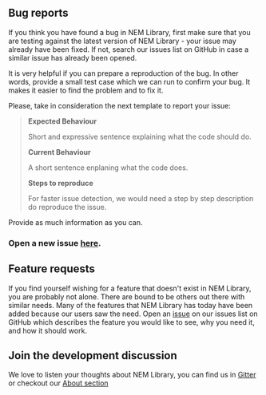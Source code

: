 ## Bug reports

If you think you have found a bug in NEM Library, first make sure that you 
are testing against the latest version of NEM Library - your issue may already 
have been fixed. If not, search our issues list on GitHub in case a similar 
issue has already been opened.

It is very helpful if you can prepare a reproduction of the bug. In other words, 
provide a small test case which we can run to confirm your bug. It makes it easier to 
find the problem and to fix it.
 
Please, take in consideration the next template to report your issue:

> **Expected Behaviour**
>
> Short and expressive sentence explaining what the code should do.
>
> **Current Behaviour**
>
> A short sentence enplaning what the code does.
>
> **Steps to reproduce**
>
> For faster issue detection, we would need a step by step description do reproduce the issue.


Provide as much information as you can.

### **Open a new issue [here][github-issues]**.


## Feature requests

If you find yourself wishing for a feature that doesn't exist in NEM Library, 
you are probably not alone. There are bound to be others out there with similar 
needs. Many of the features that NEM Library has today have been added because 
our users saw the need. Open an [issue](github-issues) on our issues list on GitHub which describes 
the feature you would like to see, why you need it, and how it should work.

## Join the development discussion

We love to listen your thoughts about NEM Library, you can find us in [Gitter][Gitter] or checkout our [About section](about.md)

[github-issues]: https://github.com/aleixmorgadas/nem-library-docs/issues
[Gitter]: https://gitter.im/nem-library-ts/Lobby